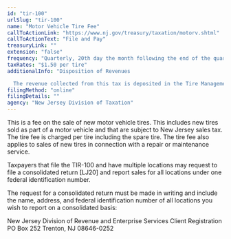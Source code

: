 ```yaml
---
id: "tir-100"
urlSlug: "tir-100"
name: "Motor Vehicle Tire Fee"
callToActionLink: "https://www.nj.gov/treasury/taxation/motorv.shtml"
callToActionText: "File and Pay"
treasuryLink: ""
extension: "false"
frequency: "Quarterly, 20th day the month following the end of the quarter"
taxRates: "$1.50 per tire"
additionalInfo: "Disposition of Revenues

  The revenue collected from this tax is deposited in the Tire Management and Cleanup Fund established in the Department of Environmental Protection. Any additional revenue collected is available for appropriation to the Department of Transportation to support snow removal operations."
filingMethod: "online"
filingDetails: ""
agency: "New Jersey Division of Taxation"
---
```


This is a fee on the sale of new motor vehicle tires. This includes new tires sold as part of a motor vehicle and that are subject to New Jersey sales tax. The tire fee is charged per tire including the spare tire. The tire fee also applies to sales of new tires in connection with a repair or maintenance service.

Taxpayers that file the TIR-100 and have multiple locations may request to file a consolidated return [LJ20] and report sales for all locations under one federal identification number.

The request for a consolidated return must be made in writing and include the name, address, and federal identification number of all locations you wish to report on a consolidated basis:

New Jersey Division of Revenue and Enterprise Services
Client Registration
PO Box 252
Trenton, NJ 08646-0252

